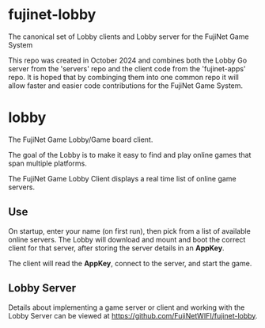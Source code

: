 # fujinet-lobby
The canonical set of Lobby clients and Lobby server for the FujiNet Game System

This repo was created in October 2024 and combines both the Lobby Go server from the 'servers' repo and the client code from the 'fujinet-apps' repo. It is hoped that by combinging them into one common repo it will allow faster and easier code contributions for the FujiNet Game System.




# lobby

The FujiNet Game Lobby/Game board client.

The goal of the Lobby is to make it easy to find and play online games that span multiple platforms.

The FujiNet Game Lobby Client displays a real time list of online game servers.

##  Use
On startup, enter your name (on first run), then pick from a list of available online servers. The Lobby will download and mount and boot the correct client for that server, after storing the server details in an **AppKey**. 

The client will read the **AppKey**, connect to the server, and start the game.

## Lobby Server
Details about implementing a game server or client and working with the Lobby Server can be viewed at https://github.com/FujiNetWIFI/fujinet-lobby.



